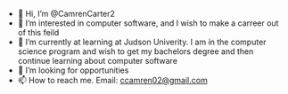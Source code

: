 - 👋 Hi, I’m @CamrenCarter2
- 👀 I’m interested in computer software, and I wish to make a carreer out of this feild
- 🌱 I’m currently at learning at Judson Univerity. I am in the computer science program and wish to get my bachelors degree and then continue learning about computer software
- 💞️ I’m looking for opportunities
- 📫 How to reach me. Email: ccamren02@gmail.com 

<!---
CamrenCarter2/CamrenCarter2 is a ✨ special ✨ repository because its `README.md` (this file) appears on your GitHub profile.
You can click the Preview link to take a look at your changes.
--->
